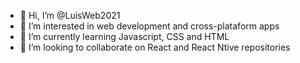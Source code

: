 - 👋 Hi, I’m @LuisWeb2021
- 👀 I’m interested in web development and cross-plataform apps
- 🌱 I’m currently learning Javascript, CSS and HTML
- 💞️ I’m looking to collaborate on React and React Ntive repositories

<!---
--->
